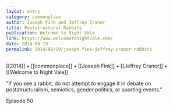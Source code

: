 ```yaml
---
layout: entry
category: commonplace
author: Joseph Fink and Jeffrey Cranor
title: Poststructural Rabbits
publication: Welcome to Night Vale
link: https://www.welcometonightvale.com/
date: 2014-08-19
permalink: 2014/08/19/joseph-fink-jeffrey-cranor-rabbits
---
```


[[2014]] • [[commonplace]] • [[Joseph Fink]] • [[Jeffrey Cranor]] • [[Welcome to Night Vale]]

"If you see a rabbit, do not attempt to engage it in debate on poststructuralism, semiotics, gender politics, or sporting events."

Episode 50